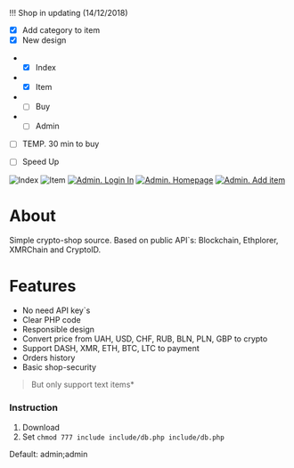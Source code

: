 !!! Shop in updating (14/12/2018)

- [x] Add category to item
- [x] New design
- - [x] Index
- - [x] Item
- - [ ] Buy
- - [ ] Admin
- [ ] TEMP. 30 min to buy
- [ ] Speed Up


![Index](https://i.imgur.com/axwIbbW.png)
![Item](https://i.imgur.com/t3VQvis.png)
[![Admin. Login In](https://i.imgur.com/T9l8s9Hm.png)](https://i.imgur.com/T9l8s9H.png)
[![Admin. Homepage](https://i.imgur.com/SlqZ2Fom.png)](https://i.imgur.com/SlqZ2Fo.png)
[![Admin. Add item](https://i.imgur.com/MrJUWT7m.png)](https://i.imgur.com/MrJUWT7.png)


# About
Simple crypto-shop source. Based on public API\`s: Blockchain, Ethplorer, XMRChain and CryptoID.

# Features
- No need API key\`s
- Clear PHP code
- Responsible design
- Convert price from UAH, USD, CHF, RUB, BLN, PLN, GBP to crypto
- Support DASH, XMR, ETH, BTC, LTC to payment
- Orders history
- Basic shop-security
> But only support text items*

### Instruction
1. Download
2. Set `chmod 777 include include/db.php include/db.php`

Default: admin;admin
